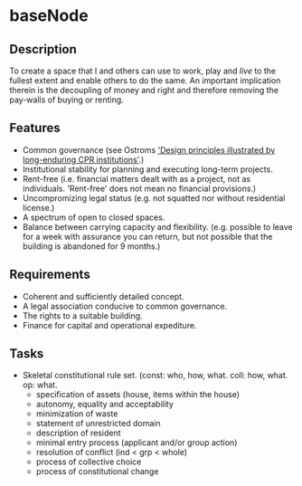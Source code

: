 # baseNode

## Description
To create a space that I and others can use to work, play and _live_ to the fullest extent and enable others to do the same. An important implication therein is the decoupling of money and right and therefore removing the pay-walls of buying or renting.

## Features
* Common governance (see Ostroms ['Design principles illustrated by long-enduring CPR institutions'](http://www.smrfoundation.org/wp-content/uploads/2009/10/2009-Elinor-Ostrom-8-CPR-Design-Principles.png).)
* Institutional stability for planning and executing long-term projects.
* Rent-free (i.e. financial matters dealt with as a project, not as individuals. 'Rent-free' does not mean no financial provisions.)
* Uncompromizing legal status (e.g. not squatted nor without residential license.)
* A spectrum of open to closed spaces.
* Balance between carrying capacity and flexibility. (e.g. possible to leave for a week with assurance you can return, but not possible that the building is abandoned for 9 months.)

## Requirements
* Coherent and sufficiently detailed concept.
* A legal association conducive to common governance.
* The rights to a suitable building.
* Finance for capital and operational expediture.

## Tasks
* Skeletal constitutional rule set. (const: who, how, what. coll: how, what. op: what.
	- specification of assets (house, items within the house)
	- autonomy, equality and acceptability
	- minimization of waste
	- statement of unrestricted domain
	- description of resident
	- minimal entry process (applicant and/or group action)
	- resolution of conflict (ind < grp < whole)
	- process of collective choice
	- process of constitutional change

